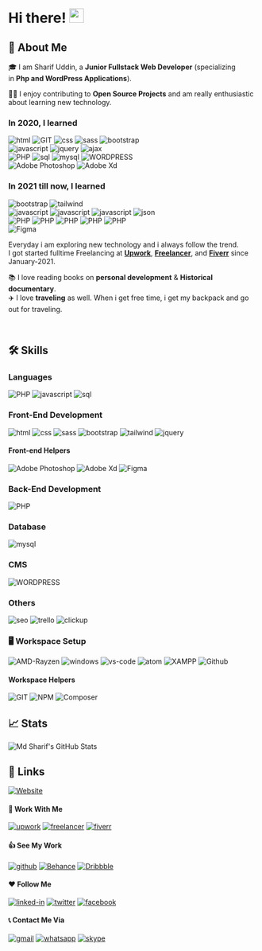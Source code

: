 # Hi there! <img src="https://media.giphy.com/media/hvRJCLFzcasrR4ia7z/giphy.gif" width="29px">

## 🚀 About Me

🎓 I am Sharif Uddin, a **Junior Fullstack Web Developer** (specializing in **Php and WordPress Applications**).

👨‍💻 I enjoy contributing to **Open Source Projects** and am really enthusiastic about learning new technology.
<br>
### In 2020, I learned 
![html](https://img.shields.io/badge/HTML5-E34F26?style=for-the-badge&logo=html5&logoColor=white)
![GIT](https://img.shields.io/badge/GIT-F05032?style=for-the-badge&logo=git&logoColor=white)
![css](https://img.shields.io/badge/CSS3-1572B6?style=for-the-badge&logo=css3&logoColor=white)
![sass](https://img.shields.io/badge/SASS-CC6699?style=for-the-badge&logo=sass&logoColor=white)
![bootstrap](https://img.shields.io/badge/Bootstrap_4-563D7C?style=for-the-badge&logo=bootstrap&logoColor=white)<br>
![javascript](https://img.shields.io/badge/JavaScript-323330?style=for-the-badge&logo=javascript&logoColor=F7DF1E)
![jquery](https://img.shields.io/badge/jQuery-0769AD?style=for-the-badge&logo=jquery&logoColor=white)
![ajax](https://img.shields.io/badge/ajax-FFB000?style=for-the-badge&logo=jquery&logoColor=white)<br>
![PHP](https://img.shields.io/badge/PHP_7.4-777BB4?style=for-the-badge&logo=php&logoColor=FFF)
![sql](https://img.shields.io/badge/sql-022F96?style=for-the-badge&logo=sql&logoColor=B2CD30)
![mysql](https://img.shields.io/badge/MySQL-4479A1?style=for-the-badge&logo=mysql&logoColor=white)
![WORDPRESS](https://img.shields.io/badge/wordpress-21759B?style=for-the-badge&logo=wordpress&logoColor=FFF)<br>
![Adobe Photoshop](https://img.shields.io/badge/adobe_photoshop-001D34?style=for-the-badge&logo=adobephotoshop&logoColor=white)
![Adobe Xd](https://img.shields.io/badge/Adobe_Xd-470137?style=for-the-badge&logo=adobexd&logoColor=white)
### In 2021 till now, I learned 
![bootstrap](https://img.shields.io/badge/Bootstrap_5-563D7C?style=for-the-badge&logo=bootstrap&logoColor=white)
![tailwind](https://img.shields.io/badge/TailwindCSS-38B2AC?style=for-the-badge&logo=tailwindcss&logoColor=white)<br>
![javascript](https://img.shields.io/badge/JavaScript_OOP-323330?style=for-the-badge&logo=javascript&logoColor=F7DF1E)
![javascript](https://img.shields.io/badge/ES6_ESNEXT-323330?style=for-the-badge&logo=javascript&logoColor=F7DF1E)
![javascript](https://img.shields.io/badge/asynchronous-323330?style=for-the-badge&logo=javascript&logoColor=F7DF1E)
![json](https://img.shields.io/badge/Json-000000?style=for-the-badge&logo=json&logoColor=FFF)<br>
![PHP](https://img.shields.io/badge/PHP_8-777BB4?style=for-the-badge&logo=php&logoColor=FFF)
![PHP](https://img.shields.io/badge/PHP_OOP-777BB4?style=for-the-badge&logo=php&logoColor=FFF)
![PHP](https://img.shields.io/badge/PDO-777BB4?style=for-the-badge&logo=php&logoColor=FFF)
![PHP](https://img.shields.io/badge/Design_Pattern-777BB4?style=for-the-badge&logo=php&logoColor=FFF)
![PHP](https://img.shields.io/badge/Restful_api-007ACC?style=for-the-badge&logo=php&logoColor=FFF)<br>
![Figma](https://img.shields.io/badge/FIGMA-EA4C1D?style=for-the-badge&logo=figma&logoColor=white)

Everyday i am exploring new technology and i always follow the trend.<Br>
I got started fulltime Freelancing at [**Upwork**](https://www.upwork.com/freelancers/~014d60e5906868b56a), [**Freelancer**](https://www.freelancer.com/u/sharifwds), and [**Fiverr**](https://www.fiverr.com/sharifwds?up_rollout=true) since January-2021.


📚 I love reading books on **personal development** & **Historical documentary**.<br>
✈️ I love **traveling** as well. When i get free time, i get my backpack and go out for traveling.

<br>

## 🛠️ Skills

### Languages
![PHP](https://img.shields.io/badge/PHP-777BB4?style=for-the-badge&logo=php&logoColor=FFF)
![javascript](https://img.shields.io/badge/JavaScript-323330?style=for-the-badge&logo=javascript&logoColor=F7DF1E)
![sql](https://img.shields.io/badge/sql-022F96?style=for-the-badge&logo=sql&logoColor=B2CD30)

### Front-End Development
![html](https://img.shields.io/badge/HTML5-E34F26?style=for-the-badge&logo=html5&logoColor=white)
![css](https://img.shields.io/badge/CSS3-1572B6?style=for-the-badge&logo=css3&logoColor=white)
![sass](https://img.shields.io/badge/SASS-CC6699?style=for-the-badge&logo=sass&logoColor=white)
![bootstrap](https://img.shields.io/badge/Bootstrap-563D7C?style=for-the-badge&logo=bootstrap&logoColor=white)
![tailwind](https://img.shields.io/badge/TailwindCSS-38B2AC?style=for-the-badge&logo=tailwindcss&logoColor=white)
![jquery](https://img.shields.io/badge/jQuery-0769AD?style=for-the-badge&logo=jquery&logoColor=white)
#### Front-end Helpers
![Adobe Photoshop](https://img.shields.io/badge/adobe_photoshop-001D34?style=for-the-badge&logo=adobephotoshop&logoColor=white)
![Adobe Xd](https://img.shields.io/badge/Adobe_Xd-470137?style=for-the-badge&logo=adobexd&logoColor=white)
![Figma](https://img.shields.io/badge/FIGMA-EA4C1D?style=for-the-badge&logo=figma&logoColor=white)
### Back-End Development

![PHP](https://img.shields.io/badge/PHP-777BB4?style=for-the-badge&logo=php&logoColor=FFF)
### Database
![mysql](https://img.shields.io/badge/MySQL-4479A1?style=for-the-badge&logo=mysql&logoColor=white)
### CMS
![WORDPRESS](https://img.shields.io/badge/wordpress-21759B?style=for-the-badge&logo=wordpress&logoColor=FFF)
### Others
![seo](https://img.shields.io/badge/on_page_SEO-258AAF?style=for-the-badge&logo=seo&logoColor=FFF)
![trello](https://img.shields.io/badge/trello-0052CC?style=for-the-badge&logo=trello&logoColor=FFF)
![clickup](https://img.shields.io/badge/clickup-7B68EE?style=for-the-badge&logo=clickup&logoColor=FFF)







### 🖥️ Workspace Setup


![AMD-Rayzen](https://img.shields.io/badge/AMD-Rayzen_5-ED1C24?style=for-the-badge&logo=amd&logoColor=white)
![windows](https://img.shields.io/badge/Windows_10-0078D6?style=for-the-badge&logo=windows&logoColor=white)
![vs-code](https://img.shields.io/badge/VS_Code-007ACC?style=for-the-badge&logo=Visual-Studio-Code&logoColor=white)
![atom](https://img.shields.io/badge/Atom-66595C?style=for-the-badge&logo=Atom&logoColor=white)
![XAMPP](https://img.shields.io/badge/Xampp-FB7A24?style=for-the-badge&logo=xampp&logoColor=white)
![Github](https://img.shields.io/badge/Github-181717?style=for-the-badge&logo=github&logoColor=white)


#### Workspace Helpers

![GIT](https://img.shields.io/badge/GIT-F05032?style=for-the-badge&logo=git&logoColor=white)
![NPM](https://img.shields.io/badge/npm-CB3837?style=for-the-badge&logo=npm&logoColor=white)
![Composer](https://img.shields.io/badge/composer-885630?style=for-the-badge&logo=composer&logoColor=white)


## 📈 Stats

<div>
<img src="https://github-readme-stats.vercel.app/api?username=mdsharifremon&show_icons=true&hide_border=true" alt="Md Sharif's GitHub Stats">
</div>


## 🔗 Links

[![Website](https://img.shields.io/badge/Website-D90175?style=for-the-badge&logo=Google-chrome&logoColor=white)](https://sharifwds.me/)
<br>

#### 🏢 Work With Me

[![upwork](https://img.shields.io/badge/Upwork-6FDA44?style=for-the-badge&logo=Upwork&logoColor=white)](https://www.upwork.com/freelancers/~014d60e5906868b56a)
[![freelancer](https://img.shields.io/badge/Freelancer-29B2FE?style=for-the-badge&logo=freelancer&logoColor=white)](https://www.freelancer.com/u/sharifwds)
[![fiverr](https://img.shields.io/badge/Fiverr-1DBF73?style=for-the-badge&logo=Fiverr&logoColor=white)](https://www.fiverr.com/sharifwds?up_rollout=true)
<br>

#### 👍 See My Work

[![github](https://img.shields.io/badge/GitHub-000000?style=for-the-badge&logo=GitHub&logoColor=white)](https://github.com/mdsharifremon/)
[![Behance](https://img.shields.io/badge/Behance-1769FF?style=for-the-badge&logo=Behance&logoColor=white)](https://www.behance.net/sharifremon/)
[![Dribbble](https://img.shields.io/badge/Dribbble-EA4C89?style=for-the-badge&logo=dribbble&logoColor=white)](https://dribbble.com/MDSHARIFREMON/)
<br>

#### ❤️ Follow Me

[![linked-in](https://img.shields.io/badge/Linked_In-0077B5?style=for-the-badge&logo=LinkedIn&logoColor=white)](https://www.linkedin.com/in/md-sharif-uddin-fullstack-web-developer/)
[![twitter](https://img.shields.io/badge/Twitter-1DA1F2?style=for-the-badge&logo=twitter&logoColor=white)](https://twitter.com/sharifwds/)
[![facebook](https://img.shields.io/badge/Facebook-1877F2?style=for-the-badge&logo=facebook&logoColor=white)](https://www.facebook.com/Web-Design-and-Development-by-Sharif-104212631540655/)
<br>

#### 📞 Contact Me Via

[![gmail](https://img.shields.io/badge/Gmail-D14836?style=for-the-badge&logo=Gmail&logoColor=white)](mailto:sharifwds@gmail.com)
[![whatsapp](https://img.shields.io/badge/Whatsapp-25D366?style=for-the-badge&logo=whatsapp&logoColor=white)](tel:+8801837581363)
[![skype](https://img.shields.io/badge/Skype-00AFF0?style=for-the-badge&logo=skype&logoColor=white)](https://join.skype.com/invite/qoTmNClmC27K)


